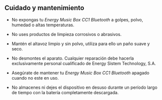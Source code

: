 ## Cuidado y mantenimiento

* No expongas tu *Energy Music Box CC1 Bluetooth* a golpes, polvo, humedad o altas temperaturas.

* No uses productos de limpieza corrosivos o abrasivos.

* Mantén el altavoz limpio y sin polvo, utiliza para ello un paño suave y seco.

* No desmontes el aparato. Cualquier reparación debe hacerla exclusivamente personal cualificado de Energy Sistem Technology, S.A.

* Asegúrate de mantener tu *Energy Music Box CC1 Bluetooth* apagado cuando no este en uso.

* No almacenes ni dejes el dispositivo en desuso durante un período largo de tiempo con la batería completamente descargada.
